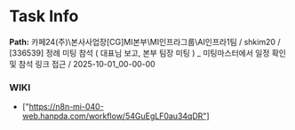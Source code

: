 # Task Info

**Path:** 카페24(주)\본사사업장\[CG]MI본부\MI인프라그룹\AI인프라1팀 / shkim20 / [336539] 정례 미팅 참석 ( 대표님 보고, 본부 팀장 미팅 ) _ 미팅마스터에서 일정 확인 및 참석 링크 접근 / 2025-10-01_00-00-00

### WIKI
- ["https://n8n-mi-040-web.hanpda.com/workflow/54GuEgLF0au34qDR"]

